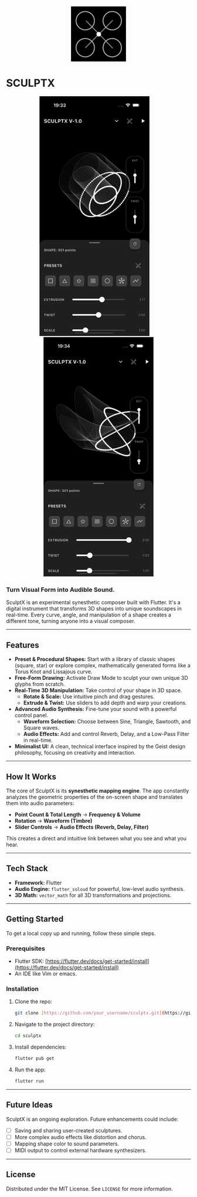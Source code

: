 <p align="center">
  <img src="assets/images/icon.png" alt="SculptX Logo" width="150"/>
</p>

# SCULPTX

<p align="center">
  <img src="assets/images/SCULPTX1.png" alt="SculptX Screenshot 1" width="300" style="margin-right:10px;"/>
  &nbsp;&nbsp;
  <img src="assets/images/SCULPTX2.png" alt="SculptX Screenshot 2" width="300"/>
</p>


### Turn Visual Form into Audible Sound.

SculptX is an experimental synesthetic composer built with Flutter. It's a digital instrument that transforms 3D shapes into unique soundscapes in real-time. Every curve, angle, and manipulation of a shape creates a different tone, turning anyone into a visual composer.

---

## Features

-   **Preset & Procedural Shapes:** Start with a library of classic shapes (square, star) or explore complex, mathematically generated forms like a Torus Knot and Lissajous curve.
-   **Free-Form Drawing:** Activate Draw Mode to sculpt your own unique 3D glyphs from scratch.
-   **Real-Time 3D Manipulation:** Take control of your shape in 3D space.
    -   **Rotate & Scale:** Use intuitive pinch and drag gestures.
    -   **Extrude & Twist:** Use sliders to add depth and warp your creations.
-   **Advanced Audio Synthesis:** Fine-tune your sound with a powerful control panel.
    -   **Waveform Selection:** Choose between Sine, Triangle, Sawtooth, and Square waves.
    -   **Audio Effects:** Add and control Reverb, Delay, and a Low-Pass Filter in real-time.
-   **Minimalist UI:** A clean, technical interface inspired by the Geist design philosophy, focusing on creativity and interaction.

---

## How It Works

The core of SculptX is its **synesthetic mapping engine**. The app constantly analyzes the geometric properties of the on-screen shape and translates them into audio parameters:

-   **Point Count & Total Length** → **Frequency & Volume**
-   **Rotation** → **Waveform (Timbre)**
-   **Slider Controls** → **Audio Effects (Reverb, Delay, Filter)**

This creates a direct and intuitive link between what you see and what you hear.

---

## Tech Stack

-   **Framework:** Flutter
-   **Audio Engine:** `flutter_soloud` for powerful, low-level audio synthesis.
-   **3D Math:** `vector_math` for all 3D transformations and projections.

---

## Getting Started

To get a local copy up and running, follow these simple steps.

### Prerequisites

-   Flutter SDK: [https://flutter.dev/docs/get-started/install](https://flutter.dev/docs/get-started/install)
-   An IDE like Vim or emacs.

### Installation

1.  Clone the repo:
    ```sh
    git clone [https://github.com/your_username/sculptx.git](https://github.com/your_username/sculptx.git)
    ```
2.  Navigate to the project directory:
    ```sh
    cd sculptx
    ```
3.  Install dependencies:
    ```sh
    flutter pub get
    ```
4.  Run the app:
    ```sh
    flutter run
    ```

---

## Future Ideas

SculptX is an ongoing exploration. Future enhancements could include:

-   [ ] Saving and sharing user-created sculptures.
-   [ ] More complex audio effects like distortion and chorus.
-   [ ] Mapping shape color to sound parameters.
-   [ ] MIDI output to control external hardware synthesizers.

---

## License

Distributed under the MIT License. See `LICENSE` for more information.
